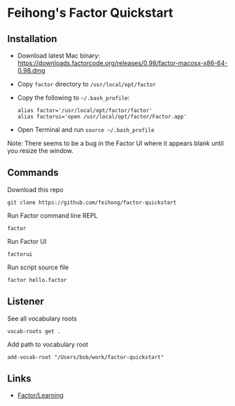 # Feihong's Factor Quickstart

## Installation

- Download latest Mac binary: https://downloads.factorcode.org/releases/0.98/factor-macosx-x86-64-0.98.dmg
- Copy `factor` directory to `/usr/local/opt/factor`
- Copy the following to `~/.bash_profile`:

      alias factor='/usr/local/opt/factor/factor'
      alias factorui='open /usr/local/opt/factor/Factor.app'

- Open Terminal and run `source ~/.bash_profile`

Note: There seems to be a bug in the Factor UI where it appears blank until you resize the window.

## Commands

Download this repo

    git clone https://github.com/feihong/factor-quickstart

Run Factor command line REPL

    factor

Run Factor UI

    factorui

Run script source file

    factor hello.factor

## Listener

See all vocabulary roots

    vocab-roots get .

Add path to vocabulary root

    add-vocab-root "/Users/bob/work/factor-quickstart"

## Links

- [Factor/Learning](https://concatenative.org/wiki/view/Factor/Learning)
